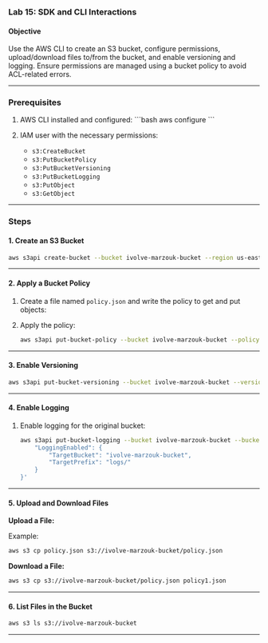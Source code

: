 ### Lab 15: SDK and CLI Interactions

#### Objective
Use the AWS CLI to create an S3 bucket, configure permissions, upload/download files to/from the bucket, and enable versioning and logging. Ensure permissions are managed using a bucket policy to avoid ACL-related errors.

---

### Prerequisites

1. AWS CLI installed and configured:
   \`\`\`bash
   aws configure
   \`\`\`

2. IAM user with the necessary permissions:
   - `s3:CreateBucket`
   - `s3:PutBucketPolicy`
   - `s3:PutBucketVersioning`
   - `s3:PutBucketLogging`
   - `s3:PutObject`
   - `s3:GetObject`

---

### Steps

#### 1. Create an S3 Bucket
```bash
aws s3api create-bucket --bucket ivolve-marzouk-bucket --region us-east-1
```

---

#### 2. Apply a Bucket Policy
1. Create a file named `policy.json` and write the policy to get and put objects:

2. Apply the policy:
   ```bash
   aws s3api put-bucket-policy --bucket ivolve-marzouk-bucket --policy file://policy.json
   ```

---

#### 3. Enable Versioning
```bash
aws s3api put-bucket-versioning --bucket ivolve-marzouk-bucket --versioning-configuration Status=Enabled
```

---

#### 4. Enable Logging
1. Enable logging for the original bucket:
   ```bash
   aws s3api put-bucket-logging --bucket ivolve-marzouk-bucket --bucket-logging-status '{
       "LoggingEnabled": {
           "TargetBucket": "ivolve-marzouk-bucket",
           "TargetPrefix": "logs/"
       }
   }'
   ```

---

#### 5. Upload and Download Files

**Upload a File:**

Example:
```bash
aws s3 cp policy.json s3://ivolve-marzouk-bucket/policy.json
```

**Download a File:**
```bash
aws s3 cp s3://ivolve-marzouk-bucket/policy.json policy1.json
```

---

#### 6. List Files in the Bucket
```bash
aws s3 ls s3://ivolve-marzouk-bucket
```

---

